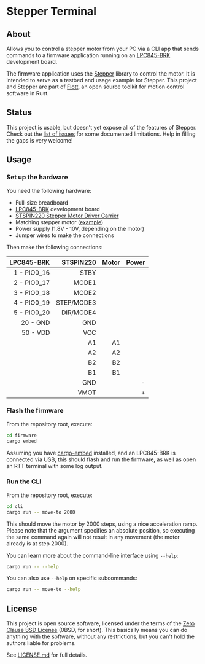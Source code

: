 # Stepper Terminal

## About

Allows you to control a stepper motor from your PC via a CLI app that sends commands to a firmware application running on an [LPC845-BRK] development board.

The firmware application uses the [Stepper] library to control the motor. It is intended to serve as a testbed and usage example for Stepper. This project and Stepper are part of [Flott], an open source toolkit for motion control software in Rust.


## Status

This project is usable, but doesn't yet expose all of the features of Stepper. Check out the [list of issues](https://github.com/flott-motion/stepper-terminal/issues) for some documented limitations. Help in filling the gaps is very welcome!


## Usage

### Set up the hardware

You need the following hardware:

- Full-size breadboard
- [LPC845-BRK] development board
- [STSPIN220 Stepper Motor Driver Carrier](https://www.pololu.com/product/2876)
- Matching stepper motor ([example](https://www.pololu.com/product/1208))
- Power supply (1.8V - 10V, depending on the motor)
- Jumper wires to make the connections

Then make the following connections:

| LPC845-BRK  | STSPIN220  | Motor | Power |
| ----------: | ---------: | ----: | ----: |
| 1 - PIO0_16 |       STBY |       |       |
| 2 - PIO0_17 |      MODE1 |       |       |
| 3 - PIO0_18 |      MODE2 |       |       |
| 4 - PIO0_19 | STEP/MODE3 |       |       |
| 5 - PIO0_20 |  DIR/MODE4 |       |       |
|    20 - GND |        GND |       |       |
|    50 - VDD |        VCC |       |       |
|             |         A1 |    A1 |       |
|             |         A2 |    A2 |       |
|             |         B2 |    B2 |       |
|             |         B1 |    B1 |       |
|             |        GND |       |     - |
|             |       VMOT |       |     + |



### Flash the firmware

From the repository root, execute:

``` bash
cd firmware
cargo embed
```

Assuming you have [cargo-embed](https://github.com/probe-rs/cargo-embed) installed, and an LPC845-BRK is connected via USB, this should flash and run the firmware, as well as open an RTT terminal with some log output.

### Run the CLI

From the repository root, execute:

``` bash
cd cli
cargo run -- move-to 2000
```

This should move the motor by 2000 steps, using a nice acceleration ramp. Please note that the argument specifies an absolute position, so executing the same command again will not result in any movement (the motor already is at step 2000).

You can learn more about the command-line interface using `--help`:

``` bash
cargo run -- --help
```

You can also use `--help` on specific subcommands:

``` bash
cargo run -- move-to --help
```

## License

This project is open source software, licensed under the terms of the [Zero Clause BSD License](https://opensource.org/licenses/0BSD) (0BSD, for short). This basically means you can do anything with the software, without any restrictions, but you can't hold the authors liable for problems.

See [LICENSE.md](https://github.com/flott-motion/stepper-terminal/blob/main/LICENSE.md) for full details.


[LPC845-BRK]: https://www.nxp.com/products/processors-and-microcontrollers/arm-microcontrollers/general-purpose-mcus/lpc800-cortex-m0-plus-/lpc845-breakout-board-for-lpc84x-family-mcus:LPC845-BRK
[Stepper]: https://crates.io/crates/stepper
[Flott]: https://flott-motion.org/

[@hannobraun]: https://github.com/hannobraun

